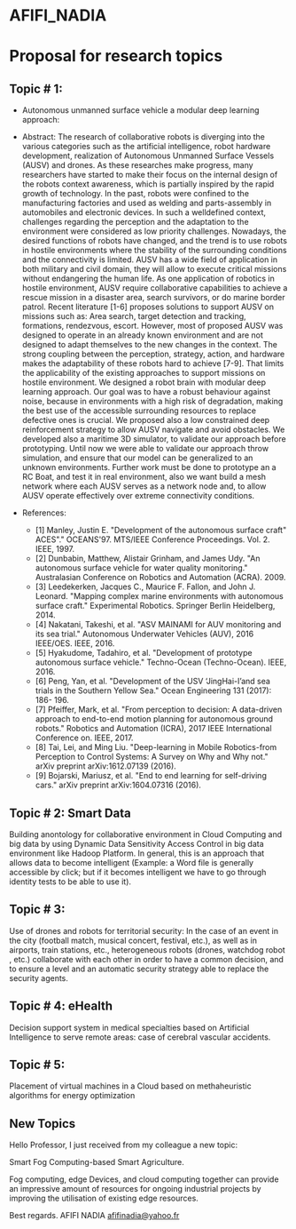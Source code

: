 # AFIFI_NADIA

# Proposal for research topics 
## Topic # 1: 
* Autonomous unmanned surface vehicle a modular deep learning approach: 
* Abstract: The research of collaborative robots is diverging into the various categories such as the artificial intelligence, robot hardware development, realization of Autonomous Unmanned Surface Vessels (AUSV) and drones. As these researches make progress, many researchers have started to make their focus on the internal design of the robots context awareness, which is partially inspired by the rapid growth of technology. In the past, robots were confined to the manufacturing factories and used as welding and parts-assembly in automobiles and electronic devices. In such a welldefined context, challenges regarding the perception and the adaptation to the environment were considered as low priority challenges. Nowadays, the desired functions of robots have changed, and the trend is to use robots in hostile environments where the stability of the surrounding conditions and the connectivity is limited. AUSV has a wide field of application in both military and civil domain, they will allow to execute critical missions without endangering the human life. As one application of robotics in hostile environment, AUSV require collaborative capabilities to achieve a rescue mission in a disaster area, search survivors, or do marine border patrol. Recent literature [1-6] proposes solutions to support AUSV on missions such as: Area search, target detection and tracking, formations, rendezvous, escort. However, most of proposed AUSV was designed to operate in an already known environment and are not designed to adapt themselves to the new changes in the context. The strong coupling between the perception, strategy, action, and hardware makes the adaptability of these robots hard to achieve [7-9]. That limits the applicability of the existing approaches to support missions on hostile environment. We designed a robot brain with modular deep learning approach. Our goal was to have a robust behaviour against noise, because in environments with a high risk of degradation, making the best use of the accessible surrounding resources to replace defective ones is crucial. We proposed also a low constrained deep reinforcement strategy to allow AUSV navigate and avoid obstacles. We developed also a maritime 3D simulator, to validate our approach before prototyping. Until now we were able to validate our approach throw simulation, and ensure that our model can be generalized to an unknown environments. Further work must be done to prototype an a RC Boat, and test it in real environment, also we want build a mesh network where each AUSV serves as a network node and, to allow AUSV operate effectively over extreme connectivity conditions. 

* References:  
  - [1] Manley, Justin E. "Development of the autonomous surface craft" ACES"." OCEANS'97. MTS/IEEE Conference Proceedings. Vol. 2. IEEE, 1997.  
  - [2] Dunbabin, Matthew, Alistair Grinham, and James Udy. "An autonomous surface vehicle for water quality monitoring." Australasian Conference on Robotics and Automation (ACRA). 2009.  
  - [3] Leedekerken, Jacques C., Maurice F. Fallon, and John J. Leonard. "Mapping complex marine environments with autonomous surface craft." Experimental Robotics. Springer Berlin Heidelberg, 2014.  
  - [4] Nakatani, Takeshi, et al. "ASV MAINAMI for AUV monitoring and its sea trial." Autonomous Underwater Vehicles (AUV), 2016 IEEE/OES. IEEE, 2016.  
  - [5] Hyakudome, Tadahiro, et al. "Development of prototype autonomous surface vehicle." Techno-Ocean (Techno-Ocean). IEEE, 2016.  
  - [6] Peng, Yan, et al. "Development of the USV ‘JingHai-I’and sea trials in the Southern Yellow Sea." Ocean Engineering 131 (2017): 186- 196.  
  - [7] Pfeiffer, Mark, et al. "From perception to decision: A data-driven approach to end-to-end motion planning for autonomous ground robots." Robotics and Automation (ICRA), 2017 IEEE International Conference on. IEEE, 2017.  
  - [8] Tai, Lei, and Ming Liu. "Deep-learning in Mobile Robotics-from Perception to Control Systems: A Survey on Why and Why not." arXiv preprint arXiv:1612.07139 (2016).  
  - [9] Bojarski, Mariusz, et al. "End to end learning for self-driving cars." arXiv preprint arXiv:1604.07316 (2016). 
 
 
## Topic # 2: Smart Data 
Building anontology for collaborative environment in Cloud Computing and big data by using Dynamic Data Sensitivity Access Control in big data environment like Hadoop Platform. 
In general, this is an approach that allows data to become intelligent (Example: a Word file is generally accessible by click; but if it becomes intelligent we have to go through identity tests to be able to use it). 

## Topic # 3:  
 Use of drones and robots for territorial security: 
In the case of an event in the city (football match, musical concert, festival, etc.), as well as in airports, train stations, etc., heterogeneous robots (drones, watchdog robot , etc.) collaborate with each other in order to have a common decision, and to ensure a level and an automatic security strategy able to replace the security agents. 

## Topic # 4: eHealth 
Decision support system in medical specialties based on Artificial Intelligence to serve remote areas: case of cerebral vascular accidents. 

## Topic # 5: 
Placement of virtual machines in a Cloud based on methaheuristic algorithms for energy optimization

## New Topics
Hello Professor, 
I just received from my colleague a new topic:

Smart Fog Computing-based Smart Agriculture. 

Fog computing, edge Devices, and cloud computing together can provide an impressive amount of resources for ongoing industrial projects by improving the utilisation of existing edge resources. 

Best regards. 
AFIFI NADIA <afifinadia@yahoo.fr>
